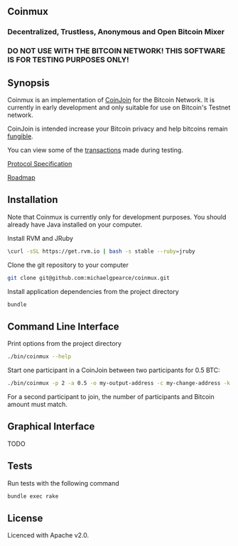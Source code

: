 ## Coinmux

### Decentralized, Trustless, Anonymous and Open Bitcoin Mixer

### DO NOT USE WITH THE BITCOIN NETWORK! THIS SOFTWARE IS FOR TESTING PURPOSES ONLY!


## Synopsis

Coinmux is an implementation of [CoinJoin](https://bitcointalk.org/index.php?topic=279249) for the Bitcoin Network.
It is currently in early development and only suitable for use on Bitcoin's Testnet network.

CoinJoin is intended increase your Bitcoin privacy and help bitcoins remain [fungible](http://en.wikipedia.org/wiki/Fungibility).

You can view some of the [transactions](http://test.webbtc.com/address/mjfCi3t1jBsizt9MKtNDxpn3qdd73CRyhQ) made during testing.

[Protocol Specification](docs/spec.md)

[Roadmap](docs/roadmap.md)


## Installation

Note that Coinmux is currently only for development purposes.  You should already have Java installed on your computer.

Install RVM and JRuby
```bash
\curl -sSL https://get.rvm.io | bash -s stable --ruby=jruby
```

Clone the git repository to your computer
```bash
git clone git@github.com:michaelgpearce/coinmux.git
```

Install application dependencies from the project directory
```bash
bundle
```


## Command Line Interface

Print options from the project directory
```bash
./bin/coinmux --help
```

Start one participant in a CoinJoin between two participants for 0.5 BTC:
```bash
./bin/coinmux -p 2 -a 0.5 -o my-output-address -c my-change-address -k my-input-private-key-in-hex
```

For a second participant to join, the number of participants and Bitcoin amount must match.

## Graphical Interface

TODO


## Tests

Run tests with the following command

```bash
bundle exec rake
```


## License

Licenced with Apache v2.0.
